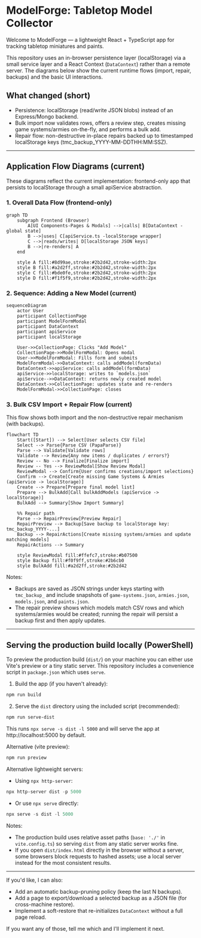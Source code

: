 <!--
 * @file README.md
 * @description This file provides an overview of the ModelForge application, its features, and technical architecture using Mermaid diagrams.
 * This program was written by Stuart Mason October 2025.
-->
# ModelForge: Tabletop Model Collector

Welcome to ModelForge — a lightweight React + TypeScript app for tracking tabletop miniatures and paints.

This repository uses an in-browser persistence layer (localStorage) via a small service layer and a React Context (`DataContext`) rather than a remote server. The diagrams below show the current runtime flows (import, repair, backups) and the basic UI interactions.

## What changed (short)
- Persistence: localStorage (read/write JSON blobs) instead of an Express/Mongo backend.
- Bulk import now validates rows, offers a review step, creates missing game systems/armies on-the-fly, and performs a bulk add.
- Repair flow: non-destructive in-place repairs backed up to timestamped localStorage keys (tmc_backup_YYYY-MM-DDTHH:MM:SSZ).

---

## Application Flow Diagrams (current)

These diagrams reflect the current implementation: frontend-only app that persists to localStorage through a small apiService abstraction.

### 1. Overall Data Flow (frontend-only)

```mermaid
graph TD
    subgraph Frontend (Browser)
        A[UI Components-Pages & Modals] -->|calls| B[DataContext -global state]
        B -->|uses| C[apiService.ts -localStorage wrapper]
        C -->|reads/writes| D[localStorage JSON keys]
        B -->|re-renders| A
    end

    style A fill:#8d99ae,stroke:#2b2d42,stroke-width:2px
    style B fill:#a2d2ff,stroke:#2b2d42,stroke-width:2px
    style C fill:#bde0fe,stroke:#2b2d42,stroke-width:2px
    style D fill:#f1f5f9,stroke:#2b2d42,stroke-width:2px
```

### 2. Sequence: Adding a New Model (current)

```mermaid
sequenceDiagram
    actor User
    participant CollectionPage
    participant ModelFormModal
    participant DataContext
    participant apiService
    participant localStorage

    User->>CollectionPage: Clicks "Add Model"
    CollectionPage->>ModelFormModal: Opens modal
    User->>ModelFormModal: Fills form and submits
    ModelFormModal->>DataContext: calls addModel(formData)
    DataContext->>apiService: calls addModel(formData)
    apiService->>localStorage: writes to `models.json`
    apiService-->>DataContext: returns newly created model
    DataContext->>CollectionPage: updates state and re-renders
    ModelFormModal->>CollectionPage: closes
```

### 3. Bulk CSV Import + Repair Flow (current)

This flow shows both import and the non-destructive repair mechanism (with backups).

```mermaid
flowchart TD
    Start([Start]) --> Select[User selects CSV file]
    Select --> Parse{Parse CSV (PapaParse)}
    Parse --> Validate[Validate rows]
    Validate --> Review{Any new items / duplicates / errors?}
    Review -- No --> Finalize[Finalize import]
    Review -- Yes --> ReviewModal[Show Review Modal]
    ReviewModal --> Confirm{User confirms creations/import selections}
    Confirm --> Create[Create missing Game Systems & Armies (apiService -> localStorage)]
    Create --> Prepare[Prepare final model list]
    Prepare --> BulkAdd[Call bulkAddModels (apiService -> localStorage)]
    BulkAdd --> Summary[Show Import Summary]

    %% Repair path
    Parse --> RepairPreview[Preview Repair]
    RepairPreview --> Backup[Save backup to localStorage key: tmc_backup_YYYY-...]
    Backup --> RepairActions[Create missing systems/armies and update matching models]
    RepairActions --> Summary

    style ReviewModal fill:#ffefc7,stroke:#b07500
    style Backup fill:#f0f9ff,stroke:#2b6cb0
    style BulkAdd fill:#a2d2ff,stroke:#2b2d42
```

Notes:
- Backups are saved as JSON strings under keys starting with `tmc_backup_` and include snapshots of `game-systems.json`, `armies.json`, `models.json`, and `paints.json`.
- The repair preview shows which models match CSV rows and which systems/armies would be created; running the repair will persist a backup first and then apply updates.

---

## Serving the production build locally (PowerShell)

To preview the production build (`dist/`) on your machine you can either use Vite's preview or a tiny static server. This repository includes a convenience script in `package.json` which uses `serve`.

1) Build the app (if you haven't already):

```powershell
npm run build
```

2) Serve the `dist` directory using the included script (recommended):

```powershell
npm run serve-dist
```

This runs `npx serve -s dist -l 5000` and will serve the app at http://localhost:5000 by default.

Alternative (vite preview):

```powershell
npm run preview
```

Alternative lightweight servers:
- Using `npx http-server`:

```powershell
npx http-server dist -p 5000
```

- Or use `npx serve` directly:

```powershell
npx serve -s dist -l 5000
```

Notes:
- The production build uses relative asset paths (`base: './'` in `vite.config.ts`) so serving `dist` from any static server works fine.
- If you open `dist/index.html` directly in the browser without a server, some browsers block requests to hashed assets; use a local server instead for the most consistent results.

---

If you'd like, I can also:
- Add an automatic backup-pruning policy (keep the last N backups).
- Add a page to export/download a selected backup as a JSON file (for cross-machine restore).
- Implement a soft-restore that re-initializes `DataContext` without a full page reload.

If you want any of those, tell me which and I'll implement it next.